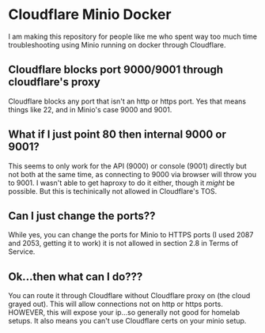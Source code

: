 # Cloudflare Minio Docker
I am making this repository for people like me who spent way too much time troubleshooting using Minio running on docker through Cloudflare. 

## Cloudflare blocks port 9000/9001 through cloudflare's proxy
Cloudflare blocks any port that isn't an http or https port. Yes that means things like 22, and in Minio's case 9000 and 9001. 

## What if I just point 80 then internal 9000 or 9001?
This seems to only work for the API (9000) or console (9001) directly but not both at the same time, as connecting to 9000 via browser will throw you to 9001. I wasn't able to get haproxy to do it either, though it _might_ be possible. But this is techinically not allowed in Cloudflare's TOS. 
  
## Can I just change the ports?? 
While yes, you can change the ports for Minio to HTTPS ports (I used 2087 and 2053, getting it to work) it is not allowed in section 2.8 in Terms of Service.

## Ok...then what can I do??? 
You can route it through Cloudflare without Cloudflare proxy on (the cloud grayed out). This will allow connections not on http or https ports. HOWEVER, this will expose your ip...so generally not good for homelab setups. It also means you can't use Cloudflare certs on your minio setup. 
